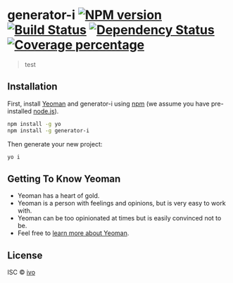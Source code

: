# generator-i [![NPM version][npm-image]][npm-url] [![Build Status][travis-image]][travis-url] [![Dependency Status][daviddm-image]][daviddm-url] [![Coverage percentage][coveralls-image]][coveralls-url]
> test

## Installation

First, install [Yeoman](http://yeoman.io) and generator-i using [npm](https://www.npmjs.com/) (we assume you have pre-installed [node.js](https://nodejs.org/)).

```bash
npm install -g yo
npm install -g generator-i
```

Then generate your new project:

```bash
yo i
```

## Getting To Know Yeoman

 * Yeoman has a heart of gold.
 * Yeoman is a person with feelings and opinions, but is very easy to work with.
 * Yeoman can be too opinionated at times but is easily convinced not to be.
 * Feel free to [learn more about Yeoman](http://yeoman.io/).

## License

ISC © [ivo]()


[npm-image]: https://badge.fury.io/js/generator-i.svg
[npm-url]: https://npmjs.org/package/generator-i
[travis-image]: https://travis-ci.org//generator-i.svg?branch=master
[travis-url]: https://travis-ci.org//generator-i
[daviddm-image]: https://david-dm.org//generator-i.svg?theme=shields.io
[daviddm-url]: https://david-dm.org//generator-i
[coveralls-image]: https://coveralls.io/repos//generator-i/badge.svg
[coveralls-url]: https://coveralls.io/r//generator-i
